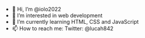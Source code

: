 - 👋 Hi, I’m @iolo2022
- 👀 I’m interested in web development
- 🌱 I’m currently learning HTML, CSS and JavaScript
- 📫 How to reach me: Twitter: @lucah842

<!---
iolo2022/iolo2022 is a ✨ special ✨ repository because its `README.md` (this file) appears on your GitHub profile.
You can click the Preview link to take a look at your changes.
--->
